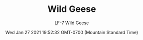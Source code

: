 ---
category: "wall-covering"
date: Wed Jan 27 2021 19:52:32 GMT-0700 (Mountain Standard Time)
description: "null"
designer: "Lesley Frenz"
href: "https://www.areaenvironments.com/lesle-frenz"
image_primary: "./img/LF+Wild+Geese+Art+WEB.jpg"
image_secondary: "./img/LF+Wild+Geese+Interior+WEB.jpg"
image_thumb: "./img/Lesley+Frenz.png"
manufacturer: "Area Environments"
slug: "/manufacturers/area-environments/wall-covering/wild-geese"
slug_destination: area-environments,
subtitle: "LF-7 Wild Geese"
tags:
  - "area-environments"
  - "wall-covering"
title: "Wild Geese"
---